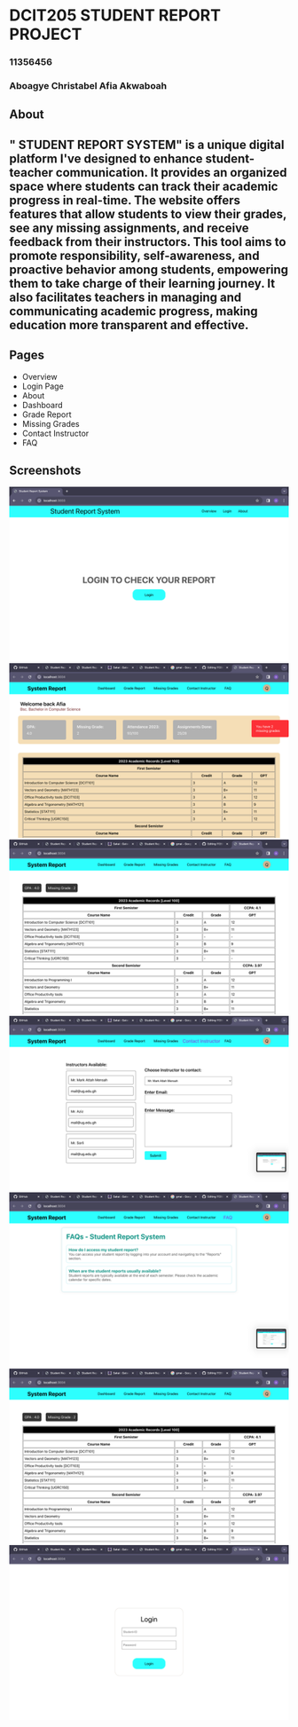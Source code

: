 # DCIT205 STUDENT REPORT PROJECT
### 11356456
### Aboagye Christabel Afia Akwaboah
## About
## " STUDENT REPORT SYSTEM" is a unique digital platform I've designed to enhance student-teacher communication. It provides an organized space where students can track their academic progress in real-time. The website offers features that allow students to view their grades, see any missing assignments, and receive feedback from their instructors. This tool aims to promote responsibility, self-awareness, and proactive behavior among students, empowering them to take charge of their learning journey. It also facilitates teachers in managing and communicating academic progress, making education more transparent and effective.
## Pages
- Overview
- Login Page
- About
- Dashboard
- Grade Report
- Missing Grades
- Contact Instructor
- FAQ
## Screenshots
<img src="Landing Page.png" alt="Screenshot"/> 
<img src="Dashboard Page.png" alt="screenshot"/>
<img src="Grade Report Page.png" alt="screenshot"/>
<img src="Contact Instructor Page.png" alt="screenshot"/>
<img src="FAQ page.png" alt="screenshot"/>
<img src="Grade Report Page.png" alt="screenshot"/>
<img src="Login Page.png" alt="screenshot"/>
